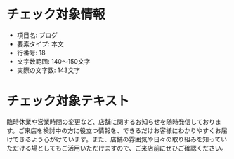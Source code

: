 # チェック対象情報

- 項目名: ブログ
- 要素タイプ: 本文
- 行番号: 18
- 文字数範囲: 140～150文字
- 実際の文字数: 143文字

# チェック対象テキスト

臨時休業や営業時間の変更など、店舗に関するお知らせを随時発信しております。ご来店を検討中の方に役立つ情報を、できるだけお客様にわかりやすくお届けできるよう心がけています。また、店舗の雰囲気や日々の取り組みを知っていただける場としてもご活用いただけますので、ご来店前にぜひご確認ください。
